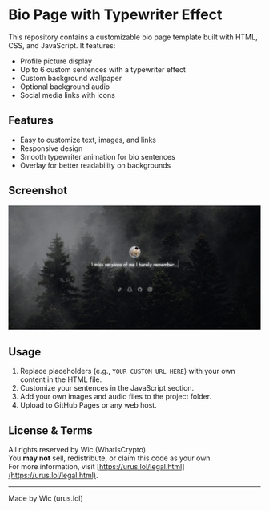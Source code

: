 # Bio Page with Typewriter Effect

This repository contains a customizable bio page template built with HTML, CSS, and JavaScript. It features:

- Profile picture display
- Up to 6 custom sentences with a typewriter effect
- Custom background wallpaper
- Optional background audio
- Social media links with icons

## Features

- Easy to customize text, images, and links
- Responsive design
- Smooth typewriter animation for bio sentences
- Overlay for better readability on backgrounds

## Screenshot

![Bio Page Screenshot](./screenshot.png)

## Usage

1. Replace placeholders (e.g., `YOUR CUSTOM URL HERE`) with your own content in the HTML file.
2. Customize your sentences in the JavaScript section.
3. Add your own images and audio files to the project folder.
4. Upload to GitHub Pages or any web host.

## License & Terms

All rights reserved by Wic (WhatIsCrypto).  
You **may not** sell, redistribute, or claim this code as your own.  
For more information, visit [https://urus.lol/legal.html](https://urus.lol/legal.html).

---

Made by Wic (urus.lol)

